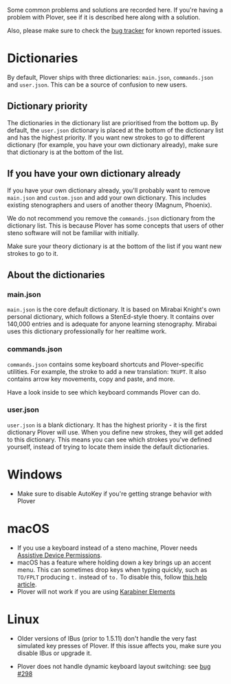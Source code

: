 Some common problems and solutions are recorded here. If you're having a problem with Plover, see if it is described here along with a solution. 

Also, please make sure to check the [bug tracker](https://github.com/openstenoproject/plover/issues) for known reported issues.

# Dictionaries

By default, Plover ships with three dictionaries: `main.json`, `commands.json` and `user.json`. This can be a source of confusion to new users. 

## Dictionary priority
The dictionaries in the dictionary list are prioritised from the bottom up. By default, the `user.json` dictionary is placed at the bottom of the dictionary list and has the highest priority. If you want new strokes to go to different dictionary (for example, you have your own dictionary already), make sure that dictionary is at the bottom of the list.

## If you have your own dictionary already

If you have your own dictionary already, you'll probably want to remove `main.json` and `custom.json` and add your own dictionary. This includes existing stenographers and users of another theory (Magnum, Phoenix). 

We do not recommend you remove the `commands.json` dictionary from the dictionary list. This is because Plover has some concepts that users of other steno software will not be familiar with initially. 

Make sure your theory dictionary is at the bottom of the list if you want new strokes to go to it.

## About the dictionaries

### main.json

`main.json` is the core default dictionary. It is based on Mirabai Knight's own personal dictionary, which follows a StenEd-style thoery. It contains over 140,000 entries and is adequate for anyone learning stenography. Mirabai uses this dictionary professionally for her realtime work.

### commands.json
`commands.json` contains some keyboard shortcuts and Plover-specific utilities. For example, the stroke to add a new translation: `TKUPT`. It also contains arrow key movements, copy and paste, and more. 

Have a look inside to see which keyboard commands Plover can do.

### user.json

`user.json` is a blank dictionary. It has the highest priority - it is the first dictionary Plover will use. When you define new strokes, they will get added to this dictionary. This means you can see which strokes you've defined yourself, instead of trying to locate them inside the default dictionaries.


# Windows

* Make sure to disable AutoKey if you're getting strange behavior with Plover

# macOS

* If you use a keyboard instead of a steno machine, Plover needs [Assistive Device Permissions](https://support.apple.com/en-ca/HT202866).
* macOS has a feature where holding down a key brings up an accent menu. This can sometimes drop keys when typing quickly, such as `TO/FPLT` producing `t.` instead of `to.` To disable this, follow [this help article](https://www.tekrevue.com/tip/how-to-disable-the-character-accent-menu-in-os-x-mountain-lion/).
* Plover will not work if you are using [Karabiner Elements](https://github.com/tekezo/Karabiner-Elements)

# Linux

* Older versions of IBus (prior to 1.5.11) don't handle the very fast simulated key presses of Plover. If this issue affects you, make sure you disable IBus or upgrade it.

* Plover does not handle dynamic keyboard layout switching: see [bug #298](https://github.com/openstenoproject/plover/issues/298)
